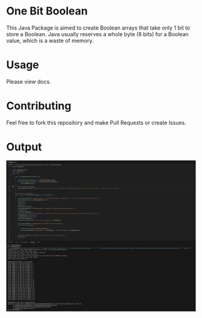 # One Bit Boolean

This Java Package is aimed to create Boolean arrays that take only 1 bit to store a Boolean.
Java usually reserves a whole byte (8 bits) for a Boolean value, which is a waste of memory.

# Usage
Please view docs.

# Contributing
Feel free to fork this repository and make Pull Requests or create Issues.

# Output
![Output](examples/Output.png)